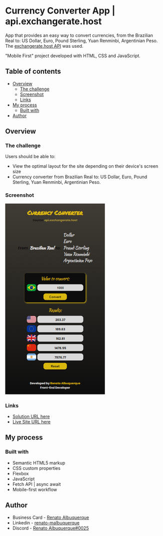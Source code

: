 # Currency Converter App | api.exchangerate.host

App that provides an easy way to convert currencies, from the Brazilian Real to: US Dollar, Euro, Pound Sterling, Yuan Renminbi, Argentinian Peso. The [exchangerate.host API](https://exchangerate.host/#/) was used.
 
"Mobile First" project developed with HTML, CSS and JavaScript.

## Table of contents

- [Overview](#overview)
  - [The challenge](#the-challenge)
  - [Screenshot](#screenshot)
  - [Links](#links)
- [My process](#my-process)
  - [Built with](#built-with)
- [Author](#author)

## Overview

### The challenge

Users should be able to:

- View the optimal layout for the site depending on their device's screen size 
- Currency converter from Brazilian Real to: US Dollar, Euro, Pound Sterling, Yuan Renminbi, Argentinian Peso.

### Screenshot

![screenshot](assets/screencapture-currency-converter-api.png)

### Links

- [Solution URL here](https://github.com/renato-albuquerque/currency_converter-api)
- [Live Site URL here](https://renato-albuquerque.github.io/currency_converter-api/)

## My process

### Built with

- Semantic HTML5 markup
- CSS custom properties
- Flexbox
- JavaScript
- Fetch API | async await
- Mobile-first workflow

## Author

- Business Card - [Renato Albuquerque](https://rma-contacts.vercel.app/)
- Linkedin - [renato-malbuquerque](https://www.linkedin.com/in/renato-malbuquerque/)
- Discord - [Renato Albuquerque#0025](https://discordapp.com/users/992621595547938837)
